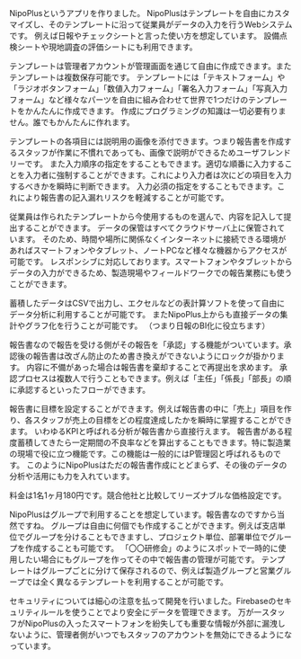 NipoPlusというアプリを作りました。
NipoPlusはテンプレートを自由にカスタマイズし、そのテンプレートに沿って従業員がデータの入力を行うWebシステムです。
例えば日報やチェックシートと言った使い方を想定しています。
設備点検シートや現地調査の評価シートにも利用できます。

テンプレートは管理者アカウントが管理画面を通じて自由に作成できます。またテンプレートは複数保存可能です。
テンプレートには「テキストフォーム」や「ラジオボタンフォーム」「数値入力フォーム」「署名入力フォーム」「写真入力フォーム」など様々なパーツを自由に組み合わせて世界で1つだけのテンプレートをかんたんに作成できます。
作成にプログラミングの知識は一切必要有りません。誰でもかんたんに作れます。

テンプレートの各項目には説明用の画像を添付できます。つまり報告書を作成するスタッフが作業に不慣れであっても、画像で説明ができるためユーザフレンドリーです。
また入力順序の指定をすることもできます。適切な順番に入力することを入力者に強制することができます。これにより入力者は次にどの項目を入力するべきかを瞬時に判断できます。
入力必須の指定をすることもできます。これにより報告書の記入漏れリスクを軽減することが可能です。


従業員は作られたテンプレートから今使用するものを選んで、内容を記入して提出することができます。
データの保管はすべてクラウドサーバ上に保管されています。
そのため、時間や場所に関係なくインターネットに接続できる環境があればスマートフォンやタブレット、ノートPCなど様々な機器からアクセスが可能です。
レスポンシブに対応しております。スマートフォンやタブレットからデータの入力ができるため、製造現場やフィールドワークでの報告業務にも使うことができます。

蓄積したデータはCSVで出力し、エクセルなどの表計算ソフトを使って自由にデータ分析に利用することが可能です。
またNipoPlus上からも直接データの集計やグラフ化を行うことが可能です。
（つまり日報のBI化に役立ちます）

報告書なので報告を受ける側がその報告を「承認」する機能がついています。承認後の報告書は改ざん防止のため書き換えができないようにロックが掛かります。
内容に不備があった場合は報告書を棄却することで再提出を求めます。
承認プロセスは複数人で行うこともできます。例えば「主任」「係長」「部長」の順に承認するといったフローができます。

報告書に目標を設定することができます。例えば報告書の中に「売上」項目を作り、各スタッフが売上の目標をどの程度達成したかを瞬時に掌握することができます。
いわゆるKPIと呼ばれる分析が報告書から直接行えます。
報告書がある程度蓄積してきたら一定期間の不良率などを算出することもできます。特に製造業の現場で役に立つ機能です。この機能は一般的にはP管理図と呼ばれるものです。
このようにNipoPlusはただの報告書作成にとどまらず、その後のデータの分析や活用にも力を入れています。


料金は1名1ヶ月180円です。競合他社と比較してリーズナブルな価格設定です。

NipoPlusはグループで利用することを想定しています。報告書なのですから当然ですね。
グループは自由に何個でも作成することができます。例えば支店単位でグループを分けることもできますし、プロジェクト単位、部署単位でグループを作成することも可能です。
「〇〇研修会」のようにスポットで一時的に使用したい場合にもグループを作ってその中で報告書の管理が可能です。
テンプレートはグループごとに分けて保存されるので、例えば製造グループと営業グループでは全く異なるテンプレートを利用することが可能です。

セキュリティについては細心の注意を払って開発を行いました。Firebaseのセキュリティルールを使うことでより安全にデータを管理できます。
万が一スタッフがNipoPlusの入ったスマートフォンを紛失しても重要な情報が外部に漏洩しないように、管理者側がいつでもスタッフのアカウントを無効にできるようになっています。
